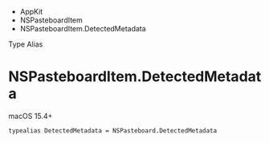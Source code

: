 

- AppKit
- NSPasteboardItem
-  NSPasteboardItem.DetectedMetadata 

Type Alias

# NSPasteboardItem.DetectedMetadata

macOS 15.4+

``` source
typealias DetectedMetadata = NSPasteboard.DetectedMetadata
```

